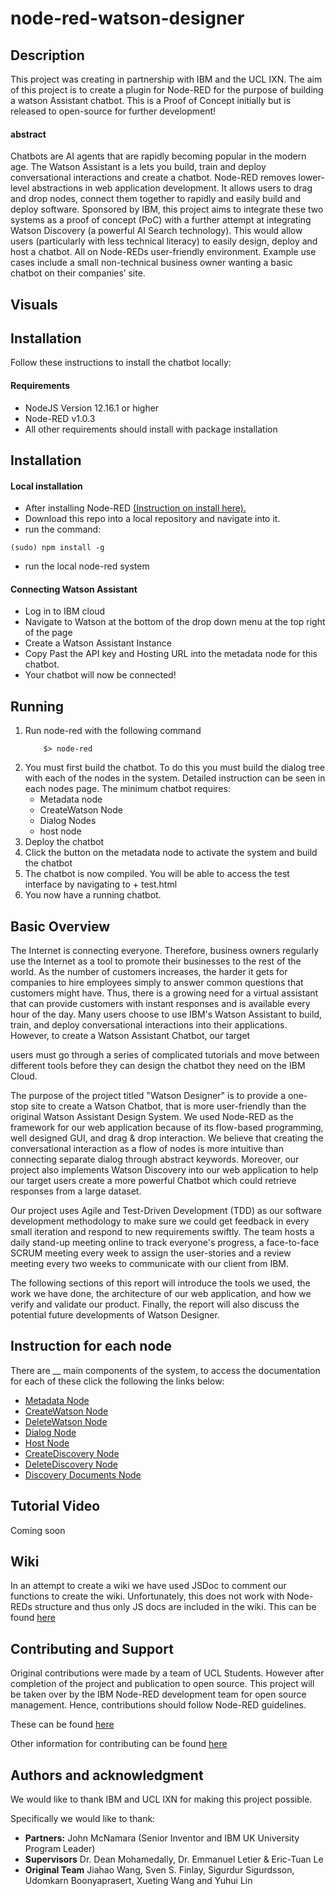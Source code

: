 # node-red-watson-designer

## Description

This project was creating in partnership with IBM and the UCL IXN. The aim of this project is to create a plugin for 
Node-RED for the purpose of building a watson Assistant chatbot. This is a Proof of Concept initially but is released 
to open-source for further development! 

#### abstract 
Chatbots are AI agents that are rapidly becoming popular in the modern age. 
The Watson Assistant is a lets you build, train and deploy conversational interactions and create a chatbot. 
Node-RED removes lower-level abstractions in web application development. It allows users to drag and drop nodes, connect
them together to rapidly and easily build and deploy software. Sponsored by IBM, this project aims to integrate these two 
systems as a proof of concept (PoC) with a further attempt at integrating Watson Discovery (a powerful AI Search technology).
This would allow users (particularly with less technical literacy) to easily design, deploy and host a chatbot. All on Node-REDs user-friendly environment.
Example use cases include a small non-technical business owner wanting a basic chatbot on their companies’ site. 

## Visuals

## Installation
Follow these instructions to install the chatbot locally:

#### Requirements

* NodeJS Version 12.16.1 or higher
* Node-RED v1.0.3 
* All other requirements should install with package installation

## Installation
#### Local installation
* After installing Node-RED [(Instruction on install here).](https://nodered.org/docs/getting-started/local)
* Download this repo into a local repository and navigate into it.
* run the command: 

```console
(sudo) npm install -g
```

* run the local node-red system

#### Connecting Watson Assistant
* Log in to IBM cloud
* Navigate to Watson at the bottom of the drop down menu at the top right of the page
* Create a Watson Assistant Instance
* Copy Past the API key and Hosting URL into the metadata node for this chatbot.
* Your chatbot will now be connected!

## Running

1) Run node-red with the following command
    ```console
        $> node-red
    ```
2) You must first build the chatbot. To do this you must build the dialog tree with each of the nodes 
in the system. Detailed instruction can be seen in each nodes page. The minimum chatbot requires:
    * Metadata node
    * CreateWatson Node
    * Dialog Nodes
    * host node
 2) Deploy the chatbot
 3) Click the button on the metadata node to activate the system and build the chatbot
 5) The chatbot is now compiled. You will be able to access the test interface by navigating to 
 <node-red url> + test.html
 6) You now have a running chatbot.

## Basic Overview 
The Internet is connecting everyone. Therefore, business owners regularly use the Internet as a tool to promote their businesses to the rest of the world. As the number of customers increases, the harder it gets for companies to hire employees simply to answer common questions that customers might have. Thus, there is a growing need for a virtual assistant that can provide customers with instant responses and is available every hour of the day. Many users choose to use IBM's Watson Assistant to build, train, and deploy conversational interactions into their applications. However, to create a Watson Assistant Chatbot, our target

users must go through a series of complicated tutorials and move between different tools before they can design the chatbot they need on the IBM Cloud.

The purpose of the project titled "Watson Designer" is to provide a one-stop site to create a Watson Chatbot, that is more user-friendly than the original Watson Assistant Design System. We used Node-RED as the framework for our web application because of its flow-based programming, well designed GUI, and drag & drop interaction. We believe that creating the conversational interaction as a flow of nodes is more intuitive than connecting separate dialog through abstract keywords. Moreover, our project also implements Watson Discovery into our web application to help our target users create a more powerful Chatbot which could retrieve responses from a large dataset.

Our project uses Agile and Test-Driven Development (TDD) as our software development methodology to make sure we could get feedback in every small iteration and respond to new requirements swiftly. The team hosts a daily stand-up meeting online to track everyone's progress, a face-to-face SCRUM meeting every week to assign the user-stories and a review meeting every two weeks to communicate with our client from IBM.

The following sections of this report will introduce the tools we used, the work we have done, the architecture of our web application, and how we verify and validate our product. Finally, the report will also discuss the potential future developments of Watson Designer.
## Instruction for each node
There are __ main components of the system, to access the documentation for each of these click
the following the links below: 

* [Metadata Node](/nodes/metadata)
* [CreateWatson Node](/nodes/create_watson)
* [DeleteWatson Node](/nodes/delete_watson)
* [Dialog Node](/nodes/dialog)
* [Host Node](/nodes/hostbot)
* [CreateDiscovery Node](/nodes/createDiscovery)
* [DeleteDiscovery Node](/nodes/deleteDiscovery)
* [Discovery Documents Node](/nodes/discoveryDocuments)

## Tutorial Video
Coming soon

## Wiki
In an attempt to create a wiki we have used JSDoc to comment our functions to create the wiki. Unfortunately, this does not work with
Node-REDs structure and thus only JS docs are included in the wiki. This can be found [here](/docs/index.html)

## Contributing and Support
Original contributions were made by a team of UCL Students. However after completion of the project and 
publication to open source. This project will be taken over by the IBM Node-RED development team for 
open source management.  Hence, contributions should follow Node-RED guidelines.

These can be found [here](https://nodered.org/about/contribute/)

Other information for contributing can be found [here](/Development.md)

## Authors and acknowledgment
We would like to thank IBM and UCL IXN for making this project possible. 

Specifically we would like to thank: 
* **Partners:** John McNamara (Senior Inventor and IBM UK University Program Leader)
* **Supervisors** Dr. Dean Mohamedally, Dr. Emmanuel Letier & Eric-Tuan Le
* **Original Team** Jiahao Wang, Sven S. Finlay, Sigurdur Sigurdsson,
 Udomkarn Boonyaprasert, Xueting Wang and Yuhui Lin

